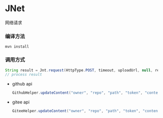 # JNet

网络请求


### 编译方法


``` shell
mvn install
```


### 调用方式


``` java
String result = Jnt.request(HttpType.POST, timeout, uploadUrl, null, reqHeaderMap, data)
// process result
```



* github api

  ``` java
  GithubHelper.updateContent("owner", "repo", "path", "token", "content has no base64", "commitMsg");
  ```

* gitee api

  ``` java
  GiteeHelper.updateContent("owner", "repo", "path", "token", "content has no base64", "commitMsg");
  ```

    